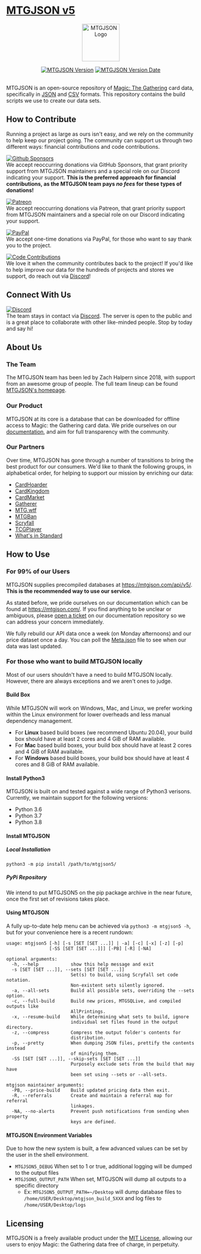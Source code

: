 # [MTGJSON v5](https://mtgjson.com/)
<p align="center"><a href="https://mtgjson.com/"><img src="https://www.mtgjson.com/images/assets/logo-mtgjson-dark-blue.svg" height="100px" alt="MTGJSON Logo"/></a></p>
<p align="center">
    <a href="https://mtgjson.com/changelog/mtgjson-v5/"><img src="https://img.shields.io/badge/dynamic/json.svg?label=Version&url=https%3A%2F%2Fmtgjson.com%2Fapi%2Fv5%2FMeta.json&query=%24.data.version&colorB=blue" alt="MTGJSON Version"/></a> 
    <a href="https://mtgjson.com/changelog/mtgjson-v5/"><img src="https://img.shields.io/badge/dynamic/json.svg?label=Release%20Date&url=https%3A%2F%2Fmtgjson.com%2Fapi%2Fv5%2FMeta.json&query=%24.data.date&colorB=blue" alt="MTGJSON Version Date"/></a>
    <br/><br/>
</p>


MTGJSON is an open-source repository of [Magic: The Gathering](https://magic.wizards.com/) card data, specifically in [JSON](https://json.org/) and [CSV](https://en.wikipedia.org/wiki/Comma-separated_values) formats. This repository contains the build scripts we use to create our data sets.

## How to Contribute

Running a project as large as ours isn't easy, and we rely on the community to help keep our project going. The community can support us through two different ways: financial contributions and code contributions.

[![Github Sponsors](https://img.shields.io/static/v1.svg?label=GitHub%20Sponsors&message=Support%20MTGJSON&color=34d058&logo=github)](https://github.com/sponsors/ZeldaZach)  
We accept reoccurring donations via GitHub Sponsors, that grant priority support from MTGJSON maintainers and a special role on our Discord indicating your support.
**This is the preferred approach for financial contributions, as the MTGJSON team pays _no fees_ for these types of donations!**

[![Patreon](https://img.shields.io/static/v1.svg?label=Patreon&message=Support%20MTGJSON&color=f96854&logo=patreon)](https://patreon.com/mtgjson)  
We accept reoccurring donations via Patreon, that grant priority support from MTGJSON maintainers and a special role on our Discord indicating your support.  

[![PayPal](https://img.shields.io/static/v1.svg?label=PayPal&message=Support%20MTGJSON&color=009cde&logo=paypal)](https://paypal.me/zachhalpern)  
We accept one-time donations via PayPal, for those who want to say thank you to the project.

[![Code Contributions](https://img.shields.io/static/v1.svg?label=GitHub&message=Development&color=aaa&logo=github)](https://github.com/mtgjson)  
We love it when the community contributes back to the project! If you'd like to help improve our data for the hundreds of projects and stores we support, do reach out via [Discord](https://mtgjson.com/discord)!  

## Connect With Us  

[![Discord](https://img.shields.io/discord/224178957103136779?label=Discord&logo=discord&logoColor=white&color=7289da)](https://mtgjson.com/discord)  
The team stays in contact via [Discord](https://mtgjson.com/discord). The server is open to the public and is a great place to collaborate with other like-minded people. Stop by today and say hi!  

## About Us

### The Team  
The MTGJSON team has been led by Zach Halpern since 2018, with support from an awesome group of people. The full team lineup can be found [MTGJSON's homepage](https://mtgjson.com/).  

### Our Product
MTGJSON at its core is a database that can be downloaded for offline access to Magic: the Gathering card data. We pride ourselves on our [documentation](https://mtgjson.com/data-models/), and aim for full transparency with the community.  

### Our Partners  
Over time, MTGJSON has gone through a number of transitions to bring the best product for our consumers. We'd like to thank the following groups, in alphabetical order, for helping to support our mission by enriching our data:  
- [CardHoarder](https://www.cardhoarder.com/?affiliate_id=mtgjson&utm_source=mtgjson&utm_campaign=affiliate&utm_medium=card)
- [CardKingdom](https://www.cardkingdom.com/?partner=mtgjson&utm_source=mtgjson&utm_medium=affiliate&utm_campaign=mtgjson)
- [CardMarket](https://www.cardmarket.com/en/Magic?utm_campaign=card_prices&utm_medium=text&utm_source=mtgjson)
- [Gatherer](https://gatherer.wizards.com)
- [MTG.wtf](https://mtg.wtf/)
- [MTGBan](https://www.mtgban.com/)
- [Scryfall](https://scryfall.com)
- [TCGPlayer](https://www.tcgplayer.com/?partner=mtgjson&utm_campaign=affiliate&utm_medium=mtgjson&utm_source=mtgjson)
- [What's in Standard](https://whatsinstandard.com/)

## How to Use  
### For 99% of our Users  
MTGJSON supplies precompiled databases at https://mtgjson.com/api/v5/. **This is the recommended way to use our service**.  

As stated before, we pride ourselves on our documentation which can be found at https://mtgjson.com/. If you find anything to be unclear or ambiguous, please [open a ticket](https://github.com/mtgjson/mtgjson-website/issues) on our documentation repository so we can address your concern immediately.

We fully rebuild our API data once a week (on Monday afternoons) and our price dataset once a day. You can poll the [Meta.json](https://mtgjson.com/api/v5/Meta.json) file to see when our data was last updated.  

### For those who want to build MTGJSON locally  
Most of our users shouldn't have a need to build MTGJSON locally. However, there are always exceptions and we aren't ones to judge.  
#### Build Box
While MTGJSON will work on Windows, Mac, and Linux, we prefer working within the Linux environment for lower overheads and less manual dependency management.  

- For **Linux** based build boxes (we recommend Ubuntu 20.04), your build box should have at least 2 cores and 4 GiB of RAM available.  
- For **Mac** based build boxes, your build box should have at least 2 cores and 4 GiB of RAM available.
- For **Windows** based build boxes, your build box should have at least 4 cores and 8 GiB of RAM available.

#### Install Python3
MTGJSON is built on and tested against a wide range of Python3 verisons. Currently, we maintain support for the following versions:
- Python 3.6
- Python 3.7
- Python 3.8

#### Install MTGJSON
##### Local Installation
`python3 -m pip install /path/to/mtgjson5/`
##### PyPi Repository
We intend to put MTGJSON5 on the pip package archive in the near future, once the first set of revisions takes place.

#### Using MTGJSON
A fully up-to-date help menu can be achieved via `python3 -m mtgjson5 -h`, but for your convenience here is a recent rundown:  
```
usage: mtgjson5 [-h] [-s [SET [SET ...]] | -a] [-c] [-x] [-z] [-p]
                [-SS [SET [SET ...]]] [-PB] [-R] [-NA]

optional arguments:
  -h, --help            show this help message and exit
  -s [SET [SET ...]], --sets [SET [SET ...]]
                        Set(s) to build, using Scryfall set code notation.
                        Non-existent sets silently ignored.
  -a, --all-sets        Build all possible sets, overriding the --sets option.
  -c, --full-build      Build new prices, MTGSQLive, and compiled outputs like
                        AllPrintings.
  -x, --resume-build    While determining what sets to build, ignore
                        individual set files found in the output directory.
  -z, --compress        Compress the output folder's contents for
                        distribution.
  -p, --pretty          When dumping JSON files, prettify the contents instead
                        of minifying them.
  -SS [SET [SET ...]], --skip-sets [SET [SET ...]]
                        Purposely exclude sets from the build that may have
                        been set using --sets or --all-sets.

mtgjson maintainer arguments:
  -PB, --price-build    Build updated pricing data then exit.
  -R, --referrals       Create and maintain a referral map for referral
                        linkages.
  -NA, --no-alerts      Prevent push notifications from sending when property
                        keys are defined.
```

#### MTGJSON Environment Variables
Due to how the new system is built, a few advanced values can be set by the user in the shell environment.
- `MTGJSON5_DEBUG` When set to 1 or true, additional logging will be dumped to the output files
- `MTGJSON5_OUTPUT_PATH` When set, MTGJSON will dump all outputs to a specific directory
    - Ex:  `MTGJSON5_OUTPUT_PATH=~/Desktop` will dump database files to `/home/USER/Desktop/mtgjson_build_5XXX` and log files to `/home/USER/Desktop/logs`

## Licensing  
MTGJSON is a freely available product under the [MIT License](https://github.com/mtgjson/mtgjson/blob/master/LICENSE.txt), allowing our users to enjoy Magic: the Gathering data free of charge, in perpetuity.
